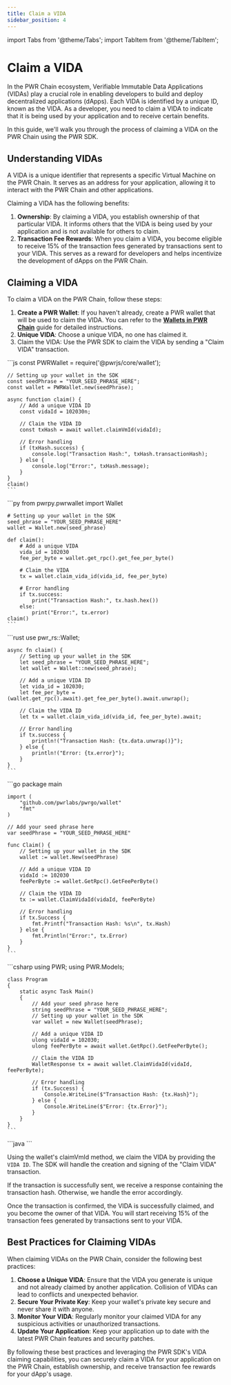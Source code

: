 ```yaml
---
title: Claim a VIDA
sidebar_position: 4
---
```

import Tabs from '@theme/Tabs';
import TabItem from '@theme/TabItem';

# Claim a VIDA

In the PWR Chain ecosystem, Verifiable Immutable Data Applications (VIDAs) play a crucial role in enabling developers to build and deploy decentralized applications (dApps). Each VIDA is identified by a unique ID, known as the VIDA. As a developer, you need to claim a VIDA to indicate that it is being used by your application and to receive certain benefits.

In this guide, we'll walk you through the process of claiming a VIDA on the PWR Chain using the PWR SDK.

## Understanding VIDAs

A VIDA is a unique identifier that represents a specific Virtual Machine on the PWR Chain. It serves as an address for your application, allowing it to interact with the PWR Chain and other applications.

Claiming a VIDA has the following benefits:

1. **Ownership**: By claiming a VIDA, you establish ownership of that particular VIDA. It informs others that the VIDA is being used by your application and is not available for others to claim.
2. **Transaction Fee Rewards**: When you claim a VIDA, you become eligible to receive 15% of the transaction fees generated by transactions sent to your VIDA. This serves as a reward for developers and helps incentivize the development of dApps on the PWR Chain.

## Claiming a VIDA

To claim a VIDA on the PWR Chain, follow these steps:

1. **Create a PWR Wallet**: If you haven't already, create a PWR wallet that will be used to claim the VIDA. You can refer to the [**Wallets in PWR Chain**](/developers/sdks/wallets-in-pwr-chain) guide for detailed instructions.
2. **Unique VIDA**: Choose a unique VIDA, no one has claimed it.
3. Claim the VIDA: Use the PWR SDK to claim the VIDA by sending a "Claim VIDA" transaction.

<Tabs>
<TabItem value="javascript" label="JavaScript">
    ```js
    const PWRWallet = require('@pwrjs/core/wallet');

    // Setting up your wallet in the SDK
    const seedPhrase = "YOUR_SEED_PHRASE_HERE";
    const wallet = PWRWallet.new(seedPhrase);

    async function claim() {
        // Add a unique VIDA ID
        const vidaId = 102030n;

        // Claim the VIDA ID
        const txHash = await wallet.claimVmId(vidaId);

        // Error handling
        if (txHash.success) {
            console.log("Transaction Hash:", txHash.transactionHash);
        } else {
            console.log("Error:", txHash.message);
        }
    }
    claim()
    ```
</TabItem>
<TabItem value="python" label="Python">
    ```py
    from pwrpy.pwrwallet import Wallet

    # Setting up your wallet in the SDK
    seed_phrase = "YOUR_SEED_PHRASE_HERE"
    wallet = Wallet.new(seed_phrase)

    def claim():
        # Add a unique VIDA
        vida_id = 102030
        fee_per_byte = wallet.get_rpc().get_fee_per_byte()

        # Claim the VIDA
        tx = wallet.claim_vida_id(vida_id, fee_per_byte)

        # Error handling
        if tx.success:
            print("Transaction Hash:", tx.hash.hex())
        else:
            print("Error:", tx.error)
    claim()
    ```
</TabItem>
<TabItem value="rust" label="Rust">
    ```rust
    use pwr_rs::Wallet;

    async fn claim() {
        // Setting up your wallet in the SDK
        let seed_phrase = "YOUR_SEED_PHRASE_HERE";
        let wallet = Wallet::new(seed_phrase);

        // Add a unique VIDA ID
        let vida_id = 102030;
        let fee_per_byte = (wallet.get_rpc().await).get_fee_per_byte().await.unwrap();

        // Claim the VIDA ID
        let tx = wallet.claim_vida_id(vida_id, fee_per_byte).await;

        // Error handling
        if tx.success {
            println!("Transaction Hash: {tx.data.unwrap()}");
        } else {
            println!("Error: {tx.error}");
        }
    }
    ```
</TabItem>
<TabItem value="go" label="Go">
    ```go
    package main

    import (
        "github.com/pwrlabs/pwrgo/wallet"
        "fmt"
    )

    // Add your seed phrase here
    var seedPhrase = "YOUR_SEED_PHRASE_HERE"

    func Claim() {
        // Setting up your wallet in the SDK
        wallet := wallet.New(seedPhrase)

        // Add a unique VIDA ID
        vidaId := 102030
        feePerByte := wallet.GetRpc().GetFeePerByte()

        // Claim the VIDA ID
        tx := wallet.ClaimVidaId(vidaId, feePerByte)

        // Error handling
        if tx.Success {
            fmt.Printf("Transaction Hash: %s\n", tx.Hash)
        } else {
            fmt.Println("Error:", tx.Error)
        }
    }
    ```
</TabItem>
<TabItem value="csharp" label="C#">
    ```csharp
    using PWR;
    using PWR.Models;

    class Program
    {
        static async Task Main()
        {
            // Add your seed phrase here
            string seedPhrase = "YOUR_SEED_PHRASE_HERE";
            // Setting up your wallet in the SDK
            var wallet = new Wallet(seedPhrase);

            // Add a unique VIDA ID
            ulong vidaId = 102030;
            ulong feePerByte = await wallet.GetRpc().GetFeePerByte();

            // Claim the VIDA ID
            WalletResponse tx = await wallet.ClaimVidaId(vidaId, feePerByte);

            // Error handling
            if (tx.Success) {
                Console.WriteLine($"Transaction Hash: {tx.Hash}");
            } else {
                Console.WriteLine($"Error: {tx.Error}");
            }
        }
    }
    ```
</TabItem>
<TabItem value="java" label="Java">
    ```java
    ```
</TabItem>
</Tabs>

Using the wallet's claimVmId method, we claim the VIDA by providing the `VIDA ID`. The SDK will handle the creation and signing of the "Claim VIDA" transaction.

If the transaction is successfully sent, we receive a response containing the transaction hash. Otherwise, we handle the error accordingly.

Once the transaction is confirmed, the VIDA is successfully claimed, and you become the owner of that VIDA. You will start receiving 15% of the transaction fees generated by transactions sent to your VIDA.

## Best Practices for Claiming VIDAs

When claiming VIDAs on the PWR Chain, consider the following best practices:

1. **Choose a Unique VIDA**: Ensure that the VIDA you generate is unique and not already claimed by another application. Collision of VIDAs can lead to conflicts and unexpected behavior.
2. **Secure Your Private Key**: Keep your wallet's private key secure and never share it with anyone.
3. **Monitor Your VIDA**: Regularly monitor your claimed VIDA for any suspicious activities or unauthorized transactions.
4. **Update Your Application**: Keep your application up to date with the latest PWR Chain features and security patches.

By following these best practices and leveraging the PWR SDK's VIDA claiming capabilities, you can securely claim a VIDA for your application on the PWR Chain, establish ownership, and receive transaction fee rewards for your dApp's usage.

<!-- ## How to Claim and Configure a VIDA on PWR Chain -->
